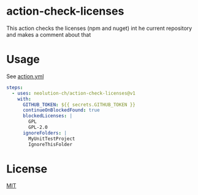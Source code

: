 # action-check-licenses

This action checks the licenses (npm and nuget) int he current repository and makes a comment about that

# Usage

See [action.yml](action.yml)

```yaml
steps:
  - uses: neolution-ch/action-check-licenses@v1
    with:
      GITHUB_TOKEN: ${{ secrets.GITHUB_TOKEN }}
      continueOnBlockedFound: true
      blockedLicenses: |
        GPL
        GPL-2.0
      ignoreFolders: |
        MyUnitTestProject
        IgnoreThisFolder
```

# License

[MIT](LICENSE.md)
